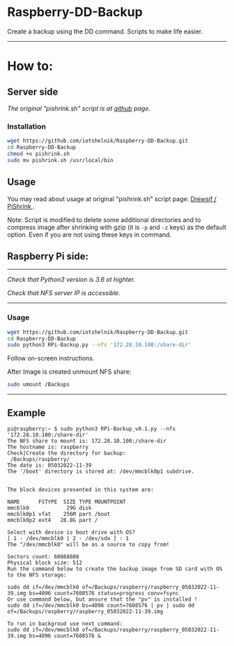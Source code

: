 # Raspberry-DD-Backup #
Create a backup using the DD command. Scripts to make life easier.

___
# How to: #
## Server side ##
_The original "pishrink.sh" script is at [github](https://github.com/Drewsif/PiShrink) page._

### Installation ###

```bash
wget https://github.com/iotshelnik/Raspberry-DD-Backup.git
cd Raspberry-DD-Backup
chmod +x pishrink.sh
sudo mv pishrink.sh /usr/local/bin
```

## Usage ##

You may read about usage at original "pishrink.sh" script page:
[ Drewsif / PiShrink ](https://github.com/Drewsif/PiShrink#pishrink).

Note: Script is modified to delete some additional directories and to compress image after shrinking with gzip (it is `-p` and `-z` keys) as the default option. Even if you are not using these keys in command.

## Raspberry Pi side:
___
_Check that Python3 version is 3.6 ot highter._

_Check that NFS server IP is accessible._
___
### Usage ###

```bash
wget https://github.com/iotshelnik/Raspberry-DD-Backup.git
cd Raspberry-DD-Backup
sudo python3 RPi-Backup.py --nfs '172.28.10.100:/share-dir'
```
Follow on-screen instructions.

After Image is created unmount NFS share:
```bash
sudo umount /Backups
```

___

## Example ##
```
pi@raspberry:~ $ sudo python3 RPi-Backup_v0.1.py --nfs '172.28.10.100:/share-dir'
The NFS share to mount is: 172.28.10.100:/share-dir 
The hostname is: raspberry
Check|Create the directory for backup: 
 /Backups/raspberry/
The date is: 05032022-11-39
The '/boot' directory is stored at: /dev/mmcblk0p1 subdrive.


The block devices presented in this system are:

NAME      FSTYPE  SIZE TYPE MOUNTPOINT
mmcblk0            29G disk 
mmcblk0p1 vfat    256M part /boot
mmcblk0p2 ext4   28.8G part /

Select with device is boot drive with OS?
[ 1 - /dev/mmcblk0 | 2 - /dev/sda ] : 1
The "/dev/mmcblk0" will be as a source to copy from!

Sectors count: 60868608
Physical block size: 512
Run the command below to create the backup image from SD card with OS to the NFS storage:

sudo dd if=/dev/mmcblk0 of=/Backups/raspberry/raspberry_05032022-11-39.img bs=4096 count=7608576 status=progress conv=fsync
Or use command below, but ansure that the "pv" is installed !
sudo dd if=/dev/mmcblk0 bs=4096 count=7608576 | pv | sudo dd of=/Backups/raspberry/raspberry_05032022-11-39.img

To run in backgroud use next command:
sudo dd if=/dev/mmcblk0 of=/Backups/raspberry/raspberry_05032022-11-39.img bs=4096 count=7608576 &
```